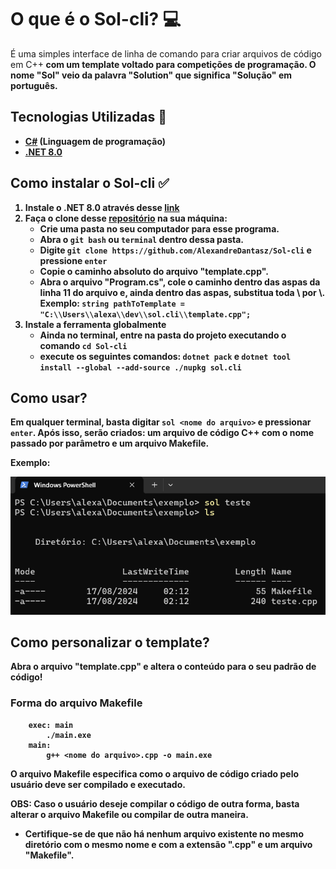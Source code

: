 # O que é o Sol-cli? :computer:
É uma simples interface de linha de comando para criar arquivos de código em C++<b>
com um template voltado para competições de programação. O nome "Sol" veio da palavra "Solution" que significa "Solução" em português.

## Tecnologias Utilizadas :pushpin:
- [C#](https://learn.microsoft.com/en-us/dotnet/csharp/) (Linguagem de programação)<br>
- [.NET 8.0](https://dotnet.microsoft.com/en-us/download/dotnet)<br>

## Como instalar o Sol-cli :white_check_mark:
1. Instale o **.NET 8.0** através desse [link](https://dotnet.microsoft.com/en-us/download/dotnet/8.0)
2. Faça o clone desse [repositório](https://github.com/AlexandreDantasz/Sol-cli) na sua máquina:
    - Crie uma pasta no seu computador para esse programa.
    - Abra o `git bash` ou `terminal` dentro dessa pasta.
    - Digite `git clone https://github.com/AlexandreDantasz/Sol-cli` e pressione `enter`
    - Copie o caminho absoluto do arquivo "template.cpp".
    - Abra o arquivo "Program.cs", cole o caminho dentro das aspas da linha 11 do arquivo e, ainda dentro das aspas, substitua toda \ por \\. <br>
    Exemplo: ``string pathToTemplate = "C:\\Users\\alexa\\dev\\sol.cli\\template.cpp";``
3. Instale a ferramenta globalmente
    - Ainda no terminal, entre na pasta do projeto executando o comando `cd Sol-cli`
    - execute os seguintes comandos: `dotnet pack` e `dotnet tool install --global --add-source ./nupkg sol.cli`

## Como usar?
Em qualquer terminal, basta digitar `sol <nome do arquivo>` e pressionar `enter`.
Após isso, serão criados: um arquivo de código C++ com o nome passado por parâmetro e um arquivo Makefile.

Exemplo: <br>

<img src="./Assets/exemplo.png"/>

## Como personalizar o template?
Abra o arquivo "template.cpp" e altera o conteúdo para o <b>seu</b> padrão de código!

### Forma do arquivo Makefile
```
    exec: main
        ./main.exe
    main:
        g++ <nome do arquivo>.cpp -o main.exe
```

O arquivo Makefile especifica como o arquivo de código criado pelo usuário deve ser compilado e executado.  

OBS: Caso o usuário deseje compilar o código de outra forma, basta alterar o arquivo Makefile ou compilar de outra maneira.

- Certifique-se de que não há nenhum arquivo existente no mesmo diretório com o mesmo nome e com a extensão ".cpp" e um arquivo "Makefile".